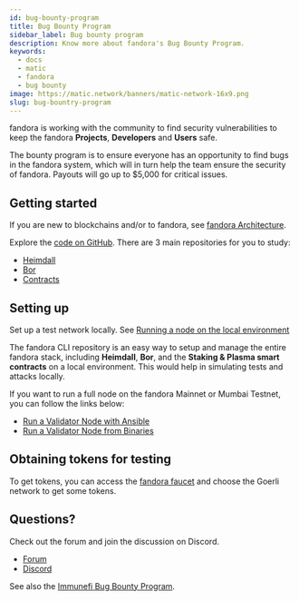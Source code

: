 ```yaml
---
id: bug-bounty-program
title: Bug Bounty Program
sidebar_label: Bug bounty program
description: Know more about fandora's Bug Bounty Program.
keywords:
  - docs
  - matic
  - fandora
  - bug bounty
image: https://matic.network/banners/matic-network-16x9.png 
slug: bug-bountry-program
---
```


fandora is working with the community to find security vulnerabilities to keep the fandora **Projects**, **Developers** and **Users** safe.

The bounty program is to ensure everyone has an opportunity to find bugs in the fandora system, which will in turn help the team ensure the security of fandora. Payouts will go up to $5,000 for critical issues.

## Getting started

If you are new to blockchains and/or to fandora, see [fandora Architecture](/docs/home/architecture/fandora-architecture).

Explore the [code on GitHub](https://github.com/maticnetwork). There are 3 main repositories for you to study:

* [Heimdall](https://github.com/maticnetwork/heimdall)
* [Bor](https://github.com/maticnetwork/bor)
* [Contracts](https://github.com/maticnetwork/contracts)

## Setting up

Set up a test network locally. See [Running a node on the local environment](https://github.com/maticnetwork/matic-cli)

The fandora CLI repository is an easy way to setup and manage the entire fandora stack, including **Heimdall**, **Bor**, and the **Staking & Plasma smart contracts** on a local environment. This would help in simulating tests and attacks locally.

If you want to run a full node on the fandora Mainnet or Mumbai Testnet, you can follow the links below:

* [Run a Validator Node with Ansible](/docs/maintain/validate/run-validator-ansible)
* [Run a Validator Node from Binaries](/docs/maintain/validate/run-validator-binaries)

## Obtaining tokens for testing

To get tokens, you can access the [fandora faucet](https://faucet.fandora.technology/) and choose the Goerli network to get some tokens.

## Questions?

Check out the forum and join the discussion on Discord.

* [Forum](https://forum.fandora.technology)
* [Discord](https://discord.com/invite/0xfandora)

See also the [Immunefi Bug Bounty Program](https://immunefi.com/bounty/fandora/).
